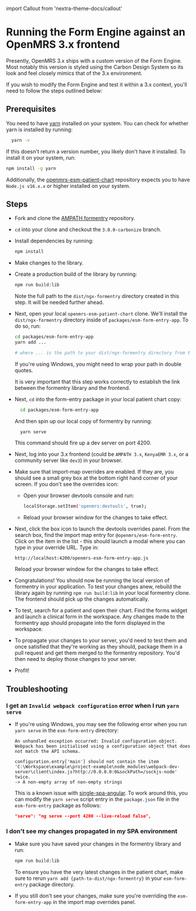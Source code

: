import Callout from 'nextra-theme-docs/callout'

# Running the Form Engine against an OpenMRS 3.x frontend

Presently, OpenMRS 3.x ships with a custom version of the Form Engine. Most notably this version is styled using the Carbon Design System so its look and feel closely mimics that of the 3.x environment.

If you wish to modify the Form Engine and test it within a 3.x context, you'll need to follow the steps outlined below:

## Prerequisites

You need to have [yarn](https://yarnpkg.com) installed on your system. You can check for whether yarn is installed by running:

```sh
  yarn -v
```

If this doesn't return a version number, you likely don't have it installed. To install it on your system, run:

```sh
npm install -g yarn
```

Additionally, the [openmrs-esm-patient-chart](https://github.com/openmrs/openmrs-esm-patient-chart) repository expects you to have `Node.js v16.x.x` or higher installed on your system.

## Steps

- Fork and clone the [AMPATH formentry](https://github.com/ampath/ngx-openmrs-formentry) repository.
- `cd` into your clone and checkout the `3.0.0-carbonize` branch.
- Install dependencies by running:

  ```sh
  npm install
  ```

- Make changes to the library.

- Create a production build of the library by running:

  ```sh
  npm run build:lib
  ```

  Note the full path to the `dist/ngx-formentry` directory created in this step. It will be needed further ahead.

- Next, open your local `openmrs-esm-patient-chart` clone. We'll install the `dist/ngx-formentry` directory inside of `packages/esm-form-entry-app`. To do so, run:

  ```sh
  cd packages/esm-form-entry-app
  yarn add ...

  # where ... is the path to your dist/ngx-formentry directory from the previous step. It could look like: /Users/johndoe/code/ampath/ngx-openmrs-formentry/dist/ngx-formentry.
  ```

  <Callout emoji="ℹ️">
    If you're using Windows, you might need to wrap your path in double quotes.
  </Callout>

  It is very important that this step works correctly to establish the link between the formentry library and the frontend.

- Next, `cd` into the form-entry package in your local patient chart copy:

  ```sh
    cd packages/esm-form-entry-app
  ```

  And then spin up our local copy of formentry by running:

  ```sh
    yarn serve
  ```

  This command should fire up a dev server on port 4200.

- Next, log into your 3.x frontend (could be `AMPATH 3.x`, `KenyaEMR 3.x`, or a community server like `dev3`) in your browser.

- Make sure that import-map overrides are enabled. If they are, you should see a small grey box at the bottom right hand corner of your screen. If you don't see the overrides icon:

  - Open your browser devtools console and run:

    ```sh
    localStorage.setItem('openmrs:devtools', true);
    ```

  - Reload your browser window for the changes to take effect.

- Next, click the box icon to launch the devtools overrides panel. From the search box, find the import map entry for `@openmrs/esm-form-entry`. Click on the item in the list - this should launch a modal where you can type in your override URL. Type in:

  ```
  http://localhost:4200/openmrs-esm-form-entry-app.js
  ```

  Reload your browser window for the changes to take effect.

- Congratulations! You should now be running the local version of formentry in your application. To test your changes anew, rebuild the library again by running `npm run build:lib` in your local formentry clone. The frontend should pick up the changes automatically.

- To test, search for a patient and open their chart. Find the forms widget and launch a clinical form in the workspace. Any changes made to the formentry app should propagate into the form displayed in the workspace.

- To propagate your changes to your server, you'd need to test them and once satisfied that they're working as they should, package them in a pull request and get them merged to the formentry repository. You'd then need to deploy those changes to your server.

- Profit!

## Troubleshooting

### I get an `Invalid webpack configuration` error when I run `yarn serve`

- If you're using Windows, you may see the following error when you run `yarn serve` in the `esm-form-entry` directory:

  ```
  An unhandled exception occurred: Invalid configuration object. Webpack has been initialised using a configuration object that does not match the API schema.

  configuration.entry['main'] should not contain the item 'C:\Workspace\example\project-example\node_modules\webpack-dev-server\client\index.js?http://0.0.0.0:0&sockPath=/sockjs-node' twice.
  -> A non-empty array of non-empty strings
  ```

  This is a known issue with [single-spa-angular](https://github.com/single-spa/single-spa-angular/issues/328). To work around this, you can modify the `yarn serve` script entry in the `package.json` file in the `esm-form-entry` package as follows:

  ```json
  "serve": "ng serve --port 4200 --live-reload false",
  ```

### I don't see my changes propagated in my SPA environment

- Make sure you have saved your changes in the formentry library and run:

  ```sh
  npm run build:lib
  ```

  To ensure you have the very latest changes in the patient chart, make sure to rerun `yarn add {path-to-dist/ngx-formentry}` in your `esm-form-entry` package directory.

- If you still don't see your changes, make sure you're overriding the `esm-form-entry-app` in the import map overrides panel.
